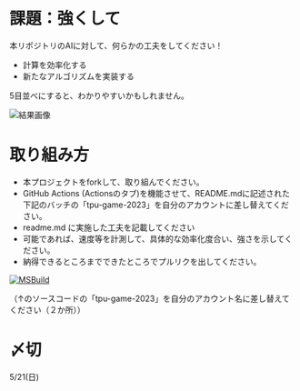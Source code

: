 # 課題：強くして
本リポジトリのAIに対して、何らかの工夫をしてください！

* 計算を効率化する
* 新たなアルゴリズムを実装する

5目並べにすると、わかりやすいかもしれません。


![結果画像](image.png)

# 取り組み方
* 本プロジェクトをforkして、取り組んでください。
* GitHub Actions (Actionsのタブ)を機能させて、README.mdに記述された下記のバッチの「tpu-game-2023」を自分のアカウントに差し替えてください。
* readme.md に実施した工夫を記載してください
* 可能であれば、速度等を計測して、具体的な効率化度合い、強さを示してください。
* 納得できるところまでできたところでプルリクを出してください。

[![MSBuild](https://github.com/ZakiAKR/tick-tack-toe/actions/workflows/msbuild.yml/badge.svg)](https://github.com/ZakiAKR/tick-tack-toe/actions/workflows/msbuild.yml)

（↑のソースコードの「tpu-game-2023」を自分のアカウント名に差し替えてください（２か所））

# 〆切
5/21(日)
